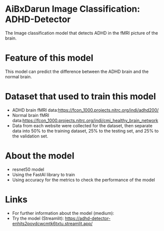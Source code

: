 # AiBxDarun Image Classification: ADHD-Detector
The Image classification model that detects ADHD in the fMRI picture of the brain.
# Feature of this model
This model can predict the difference between the ADHD brain and the normal brain.
# Dataset that used to train this model
- ADHD brain fMRI data:https://fcon_1000.projects.nitrc.org/indi/adhd200/
- Normal brain fMRI data:https://fcon_1000.projects.nitrc.org/indi/cmi_healthy_brain_network 
- Data from each website were collected for the dataset, then separate data into 50% to the training dataset, 25% to the testing set, and 25% to the validation set.
# About the model
- resnet50 model
- Using the FastAI library to train
- Using accuracy for the metrics to check the performance of the model
# Links
- For further information about the model (medium):
- Try the model (Streamlit): https://adhd-detector-enhjts2povdcwcmtk6txtu.streamlit.app/
